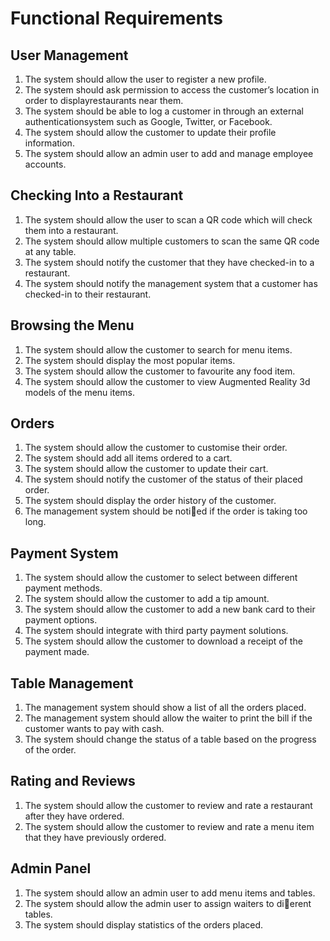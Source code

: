 # Functional Requirements

## **User Management**

1. The system should allow the user to register a new profile.
2. The system should ask permission to access the customer’s location in order to displayrestaurants near them.
3. The system should be able to log a customer in through an external authenticationsystem such as Google, Twitter, or Facebook.
4. The system should allow the customer to update their profile information.
5. The system should allow an admin user to add and manage employee accounts.

## **Checking Into a Restaurant**

1. The system should allow the user to scan a QR code which will check them into a restaurant.
2. The system should allow multiple customers to scan the same QR code at any table.
3. The system should notify the customer that they have checked-in to a restaurant.
4. The system should notify the management system that a customer has checked-in to their restaurant.

## **Browsing the Menu**

1. The system should allow the customer to search for menu items.
2. The system should display the most popular items.
3. The system should allow the customer to favourite any food item.
4. The system should allow the customer to view Augmented Reality 3d models of the menu items.

## **Orders**

1. The system should allow the customer to customise their order.
2. The system should add all items ordered to a cart.
3. The system should allow the customer to update their cart.
4. The system should notify the customer of the status of their placed order.
5. The system should display the order history of the customer.
6. The management system should be notied if the order is taking too long.

## **Payment System**

1. The system should allow the customer to select between different payment methods.
2. The system should allow the customer to add a tip amount.
3. The system should allow the customer to add a new bank card to their payment options.
4. The system should integrate with third party payment solutions.
5. The system should allow the customer to download a receipt of the payment made.

## **Table Management**

1. The management system should show a list of all the orders placed.
2. The management system should allow the waiter to print the bill if the customer wants to pay with cash.
3. The system should change the status of a table based on the progress of the order.

## **Rating and Reviews**

1. The system should allow the customer to review and rate a restaurant after they have ordered.
2. The system should allow the customer to review and rate a menu item that they have previously ordered.

## **Admin Panel**

1. The system should allow an admin user to add menu items and tables.
2. The system should allow the admin user to assign waiters to dierent tables.
3. The system should display statistics of the orders placed.
